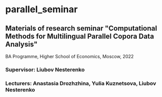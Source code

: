 # parallel_seminar
## Materials of research seminar "Computational Methods for Multilingual Parallel Copora Data Analysis"

BA Programme, Higher School of Economics, Moscow, 2022


### Supervisor: Liubov Nesterenko

### Lecturers: Anastasia Drozhzhina, Yulia Kuznetsova, Liubov Nesterenko
